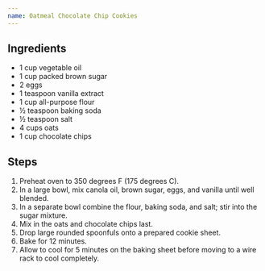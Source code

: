 ```yaml
---
name: Oatmeal Chocolate Chip Cookies
---
```

## Ingredients
- 1 cup vegetable oil
- 1 cup packed brown sugar
- 2 eggs
- 1 teaspoon vanilla extract
- 1 cup all-purpose flour
- ½ teaspoon baking soda
- ½ teaspoon salt
- 4 cups oats
- 1 cup chocolate chips

## Steps
1. Preheat oven to 350 degrees F (175 degrees C).
2. In a large bowl, mix canola oil, brown sugar, eggs, and vanilla until well blended.
3. In a separate bowl combine the flour, baking soda, and salt; stir into the sugar mixture.
4. Mix in the oats and chocolate chips last.
5. Drop large rounded spoonfuls onto a prepared cookie sheet.
6. Bake for 12 minutes.
7. Allow to cool for 5 minutes on the baking sheet before moving to a wire rack to cool completely.